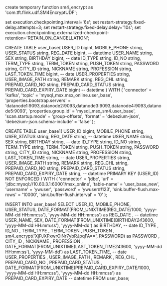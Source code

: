 create temporary function sm4_encrypt as 'com.tft.flink.udf.SM4EncryptUDF';

set execution.checkpointing.interval='6s';
set restart-strategy.fixed-delay.attempts=3;
set restart-strategy.fixed-delay.delay='10s';
set execution.checkpointing.externalized-checkpoint-retention='RETAIN_ON_CANCELLATION';

CREATE TABLE user_base(
USER_ID bigint,
MOBILE_PHONE string,
USER_STATUS string,
REG_DATE bigint, -- datetime
USER_NAME string,
SEX string,
BIRTHDAY bigint, -- date
ID_TYPE string,
ID_NO string,
TERM_TYPE string,
TERM_TOKEN string,
PUSH_TOKEN string,
PASSWORD string,
CITY_ID string,
NICKNAME string,
PROFESSION string,
LAST_TOKEN_TIME bigint, -- date
USER_PROPERTIES string,
USER_IMAGE_PATH string,
REMARK string,
REG_CHL string,
PREPAID_CARD_NO string,
PREPAID_CARD_STATUS string,
PREPAID_CARD_EXPIRY_DATE bigint -- datetime
) WITH (
'connector' = 'kafka',
'topic' = 'mysql_msx.msx_online.user_base',
'properties.bootstrap.servers' = 'datanode1:9093,datanode2:9093,datanode3:9093,datanode4:9093,datanode5:9093',
'properties.group.id' = 'mysql_msx_sm4.user_base',
'scan.startup.mode' = 'group-offsets',
'format' = 'debezium-json',
'debezium-json.schema-include' = 'false'
);

CREATE TABLE user_base1(
USER_ID bigint,
MOBILE_PHONE string,
USER_STATUS string,
REG_DATE string, -- datetime
USER_NAME string,
SEX string,
BIRTHDAY string, -- date
ID_TYPE string,
ID_NO string,
TERM_TYPE string,
TERM_TOKEN string,
PUSH_TOKEN string,
PASSWORD string,
CITY_ID string,
NICKNAME string,
PROFESSION string,
LAST_TOKEN_TIME string, -- date
USER_PROPERTIES string,
USER_IMAGE_PATH string,
REMARK string,
REG_CHL string,
PREPAID_CARD_NO string,
PREPAID_CARD_STATUS string,
PREPAID_CARD_EXPIRY_DATE string, -- datetime
PRIMARY KEY (USER_ID) NOT ENFORCED
) WITH (
'connector' = 'jdbc',
'url' = 'jdbc:mysql://10.60.3.1:60001/msx_online',
'table-name' = 'user_base_new',
'username' = 'ywuser',
'password' = 'ywuser#!123',
'sink.buffer-flush.max-rows' = '10000',
'sink.buffer-flush.interval' = '0'
);

INSERT INTO user_base1
SELECT
USER_ID,
MOBILE_PHONE,
USER_STATUS,
DATE_FORMAT(FROM_UNIXTIME(REG_DATE/1000, 'yyyy-MM-dd HH:mm:ss'), 'yyyy-MM-dd HH:mm:ss') as REG_DATE , -- datetime
USER_NAME,
SEX,
DATE_FORMAT(FROM_UNIXTIME(BIRTHDAY*24*3600, 'yyyy-MM-dd HH:mm:ss'), 'yyyy-MM-dd') as BIRTHDAY, -- date
ID_TYPE ,
ID_NO ,
TERM_TYPE ,
TERM_TOKEN ,
PUSH_TOKEN ,
sm4_encrypt('XjPJXPxwrOiNr7ybRJpqFA==', PASSWORD) as PASSWORD ,
CITY_ID ,
NICKNAME ,
PROFESSION ,
DATE_FORMAT(FROM_UNIXTIME(LAST_TOKEN_TIME*24*3600, 'yyyy-MM-dd HH:mm:ss'), 'yyyy-MM-dd') as LAST_TOKEN_TIME, -- date
USER_PROPERTIES ,
USER_IMAGE_PATH ,
REMARK ,
REG_CHL ,
PREPAID_CARD_NO ,
PREPAID_CARD_STATUS ,
DATE_FORMAT(FROM_UNIXTIME(PREPAID_CARD_EXPIRY_DATE/1000, 'yyyy-MM-dd HH:mm:ss'), 'yyyy-MM-dd HH:mm:ss') as PREPAID_CARD_EXPIRY_DATE -- datetime
FROM user_base;